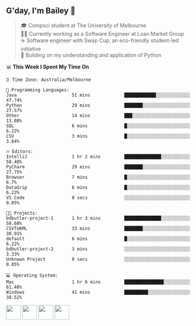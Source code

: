 ## G'day, I'm Bailey 👋

> 🎓 Compsci student at The University of Melbourne <br>
> 👨‍💻 Currently working as a Software Engineer at Loan Market Group <br>
> ☕️ Software engineer with Swap Cup, an eco-friendly student-led initiative <br>
> 🌱 Building on my understanding and application of Python

<!--START_SECTION:waka-->
📊 **This Week I Spent My Time On** 

```text
⌚︎ Time Zone: Australia/Melbourne

💬 Programming Languages: 
Java                     51 mins             ████████████░░░░░░░░░░░░░   47.74% 
Python                   29 mins             ███████░░░░░░░░░░░░░░░░░░   27.57% 
Other                    14 mins             ███░░░░░░░░░░░░░░░░░░░░░░   13.08% 
SQL                      6 mins              █░░░░░░░░░░░░░░░░░░░░░░░░   6.22% 
CSV                      3 mins              █░░░░░░░░░░░░░░░░░░░░░░░░   3.64%

🔥 Editors: 
IntelliJ                 1 hr 2 mins         ██████████████░░░░░░░░░░░   58.48% 
PyCharm                  29 mins             ███████░░░░░░░░░░░░░░░░░░   27.75% 
Browser                  7 mins              █░░░░░░░░░░░░░░░░░░░░░░░░   6.7% 
DataGrip                 6 mins              █░░░░░░░░░░░░░░░░░░░░░░░░   6.22% 
VS Code                  0 secs              ░░░░░░░░░░░░░░░░░░░░░░░░░   0.85%

🐱‍💻 Projects: 
bdbutler-project-1       1 hr 3 mins         ██████████████░░░░░░░░░░░   58.68% 
CSVToKML                 33 mins             ███████░░░░░░░░░░░░░░░░░░   30.91% 
default                  6 mins              █░░░░░░░░░░░░░░░░░░░░░░░░   6.22% 
bdbutler-project-2       3 mins              ░░░░░░░░░░░░░░░░░░░░░░░░░   3.33% 
Unknown Project          0 secs              ░░░░░░░░░░░░░░░░░░░░░░░░░   0.85%

💻 Operating System: 
Mac                      1 hr 6 mins         ███████████████░░░░░░░░░░   61.48% 
Windows                  41 mins             █████████░░░░░░░░░░░░░░░░   38.52%

```


<!--END_SECTION:waka-->

[<img height="40px" src="https://img.icons8.com/ios-filled/2x/linkedin.png">](https://linkedin.com/in/baileybutler1)
[<img height="40px" src="https://img.icons8.com/ios-filled/2x/github.png">](https://github.com/baely)
[<img height="40px" src="https://img.icons8.com/ios-filled/2x/salesforce.png">](https://trailblazer.me/id/baileybutler)
[<img height="40px" src="https://img.icons8.com/ios-filled/2x/instagram.png">](https://instagram.com/bae1y)
